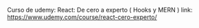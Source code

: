 Curso de udemy:
    React: De cero a experto ( Hooks y MERN )
    link: https://www.udemy.com/course/react-cero-experto/
    